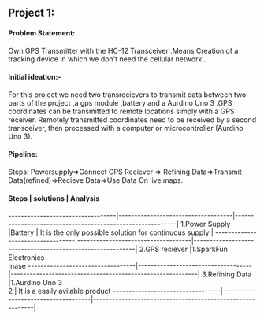 
## Project 1:
 #### Problem Statement:
 Own GPS Transmitter with the HC-12 Transceiver .Means Creation of a tracking device in which we don't need the cellular network  .

 #### Initial ideation:-
 For this project we need two transrecievers  to transmit data between two parts of the project ,a gps module ,battery and a Aurdino Uno 3 .GPS coordinates can be transmitted to remote locations simply with a GPS receiver. Remotely transmitted coordinates need to be received by a second transceiver, then processed with a computer or microcontroller (Aurdino Uno 3).
 
 #### Pipeline:
Steps: Powersupply=>Connect GPS Reciever => Refining Data=>Transmit Data(refined)=>Recieve Data=>Use Data On live maps.
 
 
#### Steps                        | solutions                          |              Analysis
----------------------------------|------------------------------------|-----------------------------------------------------------|
 1.Power Supply                   |Battery                             | It is the only possible solution for continuous supply    |
----------------------------------|------------------------------------|-----------------------------------------------------------|
 2.GPS reciever                   |1.SparkFun Electronics <br>mase
----------------------------------|------------------------------------|-----------------------------------------------------------|
3.Refining Data                   |1.Aurdino Uno 3 <br> 2              | It is a easily avilable product 
----------------------------------|------------------------------------|-----------------------------------------------------------|
